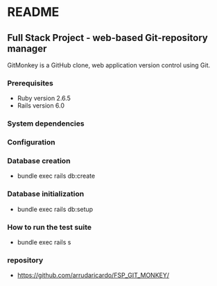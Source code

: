 # README

## Full Stack Project - web-based Git-repository manager
GitMonkey is a GitHub clone, web application version control using Git.

### Prerequisites
* Ruby version 2.6.5
* Rails version 6.0

### System dependencies

### Configuration

### Database creation
* bundle exec rails db:create 

### Database initialization
* bundle exec rails db:setup 

### How to run the test suite
* bundle exec rails s


### repository
* https://github.com/arrudaricardo/FSP_GIT_MONKEY/

